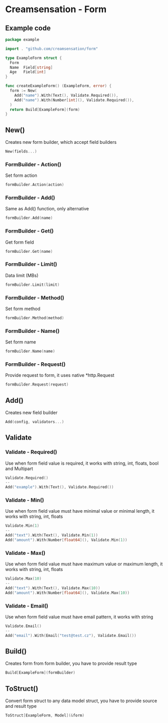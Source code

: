 # Creamsensation - Form

## Example code
```go
package example

import . "github.com/creamsensation/form"

type ExampleForm struct {
  Form
  Name  Field[string] 
  Age   Field[int]
}

func createExampleForm() (ExampleForm, error) {
  form := New(
    Add("name").With(Text(), Validate.Required()),
    Add("name").With(Number[int](), Validate.Required()),
  )
  return Build[ExampleForm](form)
}
```

## New()
Creates new form builder, which accept field builders
```go
New(fields...)
```

### FormBuilder - Action()
Set form action
```go
formBuilder.Action(action)
```

### FormBuilder - Add()
Same as Add() function, only alternative
```go
formBuilder.Add(name)
```

### FormBuilder - Get()
Get form field
```go
formBuilder.Get(name)
```

### FormBuilder - Limit()
Data limit (MBs)
```go
formBuilder.Limit(limit)
```

### FormBuilder - Method()
Set form method
```go
formBuilder.Method(method)
```

### FormBuilder - Name()
Set form name
```go
formBuilder.Name(name)
```

### FormBuilder - Request()
Provide request to form, it uses native *http.Request
```go
formBuilder.Request(request)
```

## Add()
Creates new field builder
```go
Add(config, validators...)
```

## Validate
### Validate - Required()
Use when form field value is required, it works with string, int, floats, bool and Multipart
```go
Validate.Required()
--
Add("example").With(Text(), Validate.Required())
```
### Validate - Min()
Use when form field value must have minimal value or minimal length, it works with string, int, floats
```go
Validate.Min(1)
--
Add("text").With(Text(), Validate.Min(1))
Add("amount").With(Number[float64](), Validate.Min(1))
```
### Validate - Max()
Use when form field value must have maximum value or maximum length, it works with string, int, floats
```go
Validate.Max(10)
--
Add("text").With(Text(), Validate.Max(10))
Add("amount").With(Number[float64](), Validate.Max(10))
```
### Validate - Email()
Use when form field value must have email pattern, it works with string
```go
Validate.Email()
--
Add("email").With(Email("test@test.cz"), Validate.Email())
```

## Build()
Creates form from form builder, you have to provide result type
```go
Build[ExampleForm](formBuilder)
```

## ToStruct()
Convert form struct to any data model struct, you have to provide source and result type
```go
ToStruct[ExampleForm, Model](&form)
```